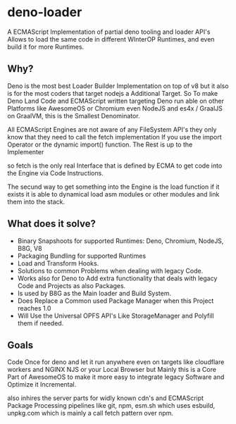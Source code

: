 # deno-loader
A ECMAScript Implementation of partial deno tooling and loader API's Allows to load the same code in different WInterOP Runtimes, and even build it for more Runtimes. 

## Why?
Deno is the most best Loader Builder Implementation on top of v8 but it also is for the most coders that target nodejs
a Additional Target. So To make Deno Land Code and ECMAScript written targeting Deno run able on other Platforms like
AwesomeOS or Chromium even NodeJS and es4x / GraalJS on GraalVM, this is the Smallest Denominator. 

All ECMAScript Engines are not aware of any FileSystem API's they only know that they need to call the fetch implementation
If you use the import Operator or the dynamic import() function. The Rest is up to the Implementer

so fetch is the only real Interface that is defined by ECMA to get code into the Engine via Code Instructions. 

The secund way to get something into the Engine is the load function if it exists it is able to dynamical load 
asm modules or other modules and link them into the stack.

## What does it solve?
- Binary Snapshoots for supported Runtimes: Deno, Chromium, NodeJS, B8G, V8
- Packaging Bundling for supported Runtimes
- Load and Transform Hooks.
- Solutions to common Problems when dealing with legacy Code.
- Works also for Deno to Add extra functionality that deals with legacy Code and Projects as also Packages.
- Is used by B8G as the Main loader and Build System.
- Does Replace a Common used Package Manager when this Project reaches 1.0
- Will Use the Universal OPFS API's Like StorageManager and Polyfill them if needed.

## Goals
Code Once for deno and let it run anywhere even on targets like cloudflare workers and NGINX NJS or your Local Browser
but Mainly this is a Core Part of AwesomeOS to make it more easy to integrate legacy Software and Optimize it Incremental.

also inhires the server parts for widly known cdn's and ECMAScript Package Processing pipelines like git, npm, esm.sh which uses esbuild, unpkg.com which is mainly a call fetch pattern over npm.



